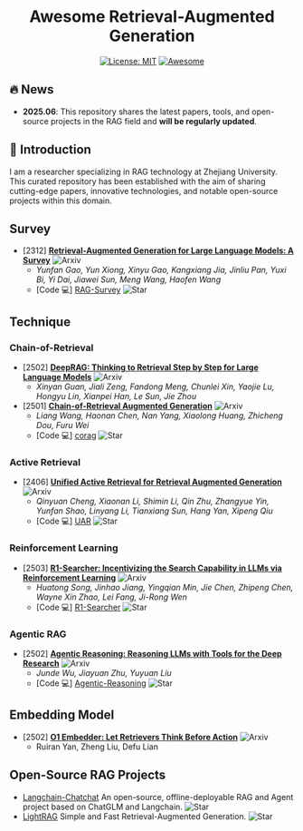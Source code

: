 <div align="center">

# Awesome Retrieval-Augmented Generation

[![License: MIT](https://img.shields.io/badge/License-MIT-purple.svg)](LICENSE)
[![Awesome](https://awesome.re/badge.svg)](https://awesome.re)

</div>

## 🔥 News
- **2025.06**: This repository shares the latest papers, tools, and open-source projects in the RAG field and **will be regularly updated**.

## 🌟 Introduction
I am a researcher specializing in RAG technology at Zhejiang University. This curated repository has been established with the aim of sharing cutting-edge papers, innovative technologies, and notable open-source projects within this domain. 

## Survey
- [2312] **[Retrieval-Augmented Generation for Large Language Models: A Survey](https://arxiv.org/pdf/2312.10997)** ![Arxiv](https://img.shields.io/badge/Arxiv-Paper-red)
  - *Yunfan Gao, Yun Xiong, Xinyu Gao, Kangxiang Jia, Jinliu Pan, Yuxi Bi, Yi Dai, Jiawei Sun, Meng Wang, Haofen Wang*
  - [Code 💻] [RAG-Survey](https://github.com/Tongji-KGLLM/RAG-Survey) ![Star](https://img.shields.io/github/stars/Tongji-KGLLM/RAG-Survey.svg?style=social&label=Star)

## Technique
### Chain-of-Retrieval
- [2502] **[DeepRAG: Thinking to Retrieval Step by Step for Large Language Models](https://arxiv.org/pdf/2502.01142)** ![Arxiv](https://img.shields.io/badge/Arxiv-Paper-red)
  - *Xinyan Guan, Jiali Zeng, Fandong Meng, Chunlei Xin, Yaojie Lu, Hongyu Lin, Xianpei Han, Le Sun, Jie Zhou*
- [2501] **[Chain-of-Retrieval Augmented Generation](https://arxiv.org/pdf/2501.14342)** ![Arxiv](https://img.shields.io/badge/Arxiv-Paper-red)
  - *Liang Wang, Haonan Chen, Nan Yang, Xiaolong Huang, Zhicheng Dou, Furu Wei*
  - [Code 💻] [corag](https://github.com/microsoft/LMOps/tree/main/corag) ![Star](https://img.shields.io/github/stars/microsoft/LMOps.svg?style=social&label=Star)

### Active Retrieval
- [2406] **[Unified Active Retrieval for Retrieval Augmented Generation](https://arxiv.org/pdf/2406.12534)** ![Arxiv](https://img.shields.io/badge/Arxiv-Paper-red)
  - *Qinyuan Cheng, Xiaonan Li, Shimin Li, Qin Zhu, Zhangyue Yin, Yunfan Shao, Linyang Li, Tianxiang Sun, Hang Yan, Xipeng Qiu*
  - [Code 💻] [UAR](https://github.com/xiami2019/UAR) ![Star](https://img.shields.io/github/stars/xiami2019/UAR.svg?style=social&label=Star)

### Reinforcement Learning
- [2503] **[R1-Searcher: Incentivizing the Search Capability in LLMs via Reinforcement Learning](https://arxiv.org/pdf/2503.05592)** ![Arxiv](https://img.shields.io/badge/Arxiv-Paper-red)
  - *Huatong Song, Jinhao Jiang, Yingqian Min, Jie Chen, Zhipeng Chen, Wayne Xin Zhao, Lei Fang, Ji-Rong Wen*
  - [Code 💻] [R1-Searcher](https://github.com/RUCAIBox/R1-Searcher) ![Star](https://img.shields.io/github/stars/RUCAIBox/R1-Searcher.svg?style=social&label=Star) 

### Agentic RAG
- [2502] **[Agentic Reasoning: Reasoning LLMs with Tools for the Deep Research](https://arxiv.org/pdf/2502.04644)** ![Arxiv](https://img.shields.io/badge/Arxiv-Paper-red)
  - *Junde Wu, Jiayuan Zhu, Yuyuan Liu*
  - [Code 💻] [Agentic-Reasoning](https://github.com/theworldofagents/Agentic-Reasoning) ![Star](https://img.shields.io/github/stars/theworldofagents/Agentic-Reasoning.svg?style=social&label=Star)

## Embedding Model
- [2502] **[O1 Embedder: Let Retrievers Think Before Action](https://arxiv.org/pdf/2502.07555)** ![Arxiv](https://img.shields.io/badge/Arxiv-Paper-red)
  - Ruiran Yan, Zheng Liu, Defu Lian

## Open-Source RAG Projects
- [Langchain-Chatchat](https://github.com/chatchat-space/Langchain-Chatchat) An open-source, offline-deployable RAG and Agent project based on ChatGLM and Langchain. ![Star](https://img.shields.io/github/stars/chatchat-space/Langchain-Chatchat.svg?style=social&label=Star)
- [LightRAG](https://github.com/HKUDS/LightRAG) Simple and Fast Retrieval-Augmented Generation. ![Star](https://img.shields.io/github/stars/HKUDS/LightRAG.svg?style=social&label=Star)